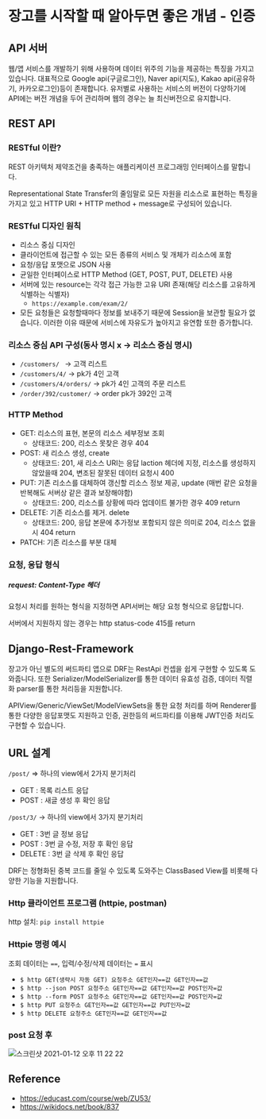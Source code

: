 # 장고를 시작할 때 알아두면 좋은 개념 - 인증

## API 서버

웹/앱 서비스를 개발하기 위해 사용하며 데이터 위주의 기능을 제공하는 특징을 가지고 있습니다. 대표적으로 Google api(구글로그인), Naver api(지도), Kakao api(공유하기, 카카오로그인)등이 존재합니다. 유저별로 사용하는 서비스의 버전이 다양하기에 API에는 버전 개념을 두어 관리하며 웹의 경우는 늘 최신버전으로 유지합니다.



## REST API

### RESTful 이란?

REST 아키텍처 제약조건을 충족하는 애플리케이션 프로그래밍 인터페이스를 말합니다.

Representational State Transfer의 줄임말로 모든 자원을 리소스로 표현하는 특징을 가지고 있고 HTTP URI + HTTP method + message로 구성되어 있습니다.

### RESTful 디자인 원칙

- 리소스 중심 디자인
- 클라이언트에 접근할 수 있는 모든 종류의 서비스 및 개체가 리소스에 포함
- 요청/응답 포맷으로 JSON 사용
- 균일한 인터페이스로 HTTP Method (GET, POST, PUT, DELETE) 사용
- 서버에 있는 resource는 각각 접근 가능한 고유 URI 존재(해당 리소스를 고유하게 식별하는 식별자)
  - `https://example.com/exam/2/`
- 모든 요청들은 요청할때마다 정보를 보내주기 때문에 Session을 보관할 필요가 없습니다. 이러한 이유 때문에 서비스에 자유도가 높아지고 유연함 또한 증가합니다.

### 리소스 중심 API 구성(동사 명시 x -> 리소스 중심 명시)

- `/customers/ ` -> 고객 리스트
- `/customers/4/` -> pk가 4인 고객 
- `/customers/4/orders/` -> pk가 4인 고객의 주문 리스트
- `/order/392/customer/` -> order pk가 392인 고객

### HTTP Method

- GET: 리소스의 표현, 본문의 리소스 세부정보 조회
  - 상태코드: 200, 리소스 못찾은 경우 404
- POST: 새 리소스 생성, create
  - 상태코드: 201, 새 리소스 URI는 응답 laction 헤더에 지정, 리소스를 생성하지 않았을때 204, 변조된 잘못된 데이터 요청시 400
- PUT: 기존 리소스를 대체하여 갱신할 리소스 정보 제공, update (매번 같은 요청을 반복해도 서버상 같은 결과 보장해야함)
  - 상태코드: 200, 리소스를 상황에 따라 업데이트 불가한 경우 409 return
- DELETE: 기존 리소스를 제거. delete
  - 상태코드: 200, 응답 본문에 추가정보 포함되지 않은 의미로 204, 리소스 없을시 404 return
- PATCH: 기존 리소스를 부분 대체 

### 요청, 응답 형식

##### request: Content-Type 헤더

요청시 처리를 원하는 형식을 지정하면 API서버는 해당 요청 형식으로 응답합니다.

서버에서 지원하지 않는 경우는 http status-code 415를 return 



## Django-Rest-Framework

장고가 아닌 별도의 써드파티 앱으로 DRF는 RestApi 컨셉을 쉽게 구현할 수 있도록 도와줍니다. 또한 Serializer/ModelSerializer를 통한 데이터 유효성 검증, 데이터 직렬화 parser를 통한 처리등을 지원합니다.

APIView/Generic/ViewSet/ModelViewSets을 통한 요청 처리를 하며 Renderer를 통한 다양한 응답포맷도 지원하고 인증, 권한등의 써드파티를 이용해 JWT인증 처리도 구현할 수 있습니다.

## URL 설계

`/post/` => 하나의 view에서 2가지 분기처리

- GET : 목록 리스트 응답
- POST : 새글 생성 후 확인 응답

`/post/3/` -> 하나의 view에서 3가지 분기처리

- GET : 3번 글 정보 응답
- POST : 3번 글 수정, 저장 후 확인 응답
- DELETE : 3번 글 삭제 후 확인 응답

DRF는 정형화된 중복 코드를 줄일 수 있도록 도와주는 ClassBased View를 비롯해 다양한 기능을 지원합니다.



### Http 클라이언트 프로그램 (httpie, postman)

http 설치: `pip install httpie`

### Httpie 명령 예시

조회 데이터는 `==`, 입력/수정/삭제 데이터는 `=` 표시

- `$ http GET(생략시 자동 GET) 요청주소 GET인자==값 GET인자==값`
- `$ http --json POST 요청주소 GET인자==값 GET인자==값 POST인자=값`
- `$ http --form POST 요청주소 GET인자==값 GET인자==값 POST인자=값`
- `$ http PUT 요청주소 GET인자==값 GET인자==값 PUT인자=값`
- `$ http DELETE 요청주소 GET인자==값 GET인자==값`

### post 요청 후 

![스크린샷 2021-01-12 오후 11 22 22](https://user-images.githubusercontent.com/48043799/104326454-1a6a5e80-552d-11eb-8abb-8c63b0492a49.png)



## Reference

- https://educast.com/course/web/ZU53/
- https://wikidocs.net/book/837